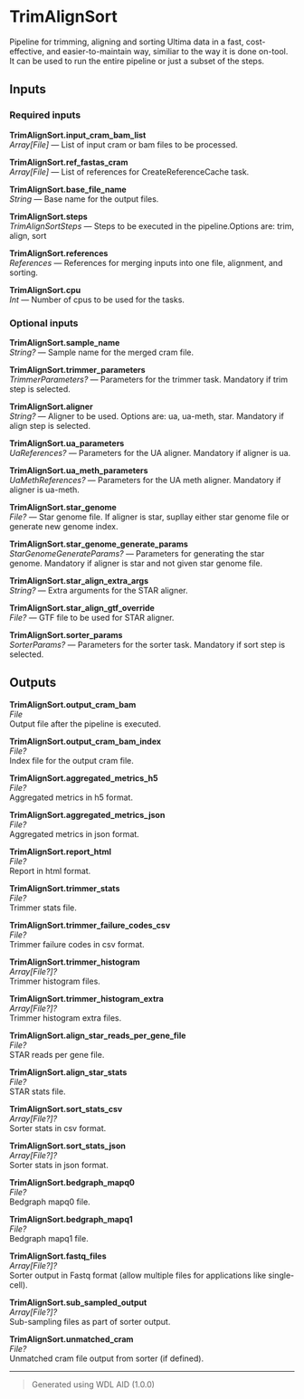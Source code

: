 # TrimAlignSort
Pipeline for trimming, aligning and sorting Ultima data in a fast, cost-effective, and easier-to-maintain way, similiar to the way it is done on-tool. It can be used to run the entire pipeline or just a subset of the steps.

## Inputs

### Required inputs
<p name="TrimAlignSort.input_cram_bam_list">
        <b>TrimAlignSort.input_cram_bam_list</b><br />
        <i>Array[File] </i> &mdash; 
         List of input cram or bam files to be processed. <br /> 
</p>
<p name="TrimAlignSort.ref_fastas_cram">
        <b>TrimAlignSort.ref_fastas_cram</b><br />
        <i>Array[File] </i> &mdash; 
         List of references for CreateReferenceCache task. <br /> 
</p>
<p name="TrimAlignSort.base_file_name">
        <b>TrimAlignSort.base_file_name</b><br />
        <i>String </i> &mdash; 
         Base name for the output files. <br /> 
</p>
<p name="TrimAlignSort.steps">
        <b>TrimAlignSort.steps</b><br />
        <i>TrimAlignSortSteps </i> &mdash; 
         Steps to be executed in the pipeline.Options are: trim, align, sort <br /> 
</p>
<p name="TrimAlignSort.references">
        <b>TrimAlignSort.references</b><br />
        <i>References </i> &mdash; 
         References for merging inputs into one file, alignment, and sorting. <br /> 
</p>
<p name="TrimAlignSort.cpu">
        <b>TrimAlignSort.cpu</b><br />
        <i>Int </i> &mdash; 
         Number of cpus to be used for the tasks. <br /> 
</p>

### Optional inputs
<p name="TrimAlignSort.sample_name">
        <b>TrimAlignSort.sample_name</b><br />
        <i>String? </i> &mdash; 
         Sample name for the merged cram file. <br /> 
</p>
<p name="TrimAlignSort.trimmer_parameters">
        <b>TrimAlignSort.trimmer_parameters</b><br />
        <i>TrimmerParameters? </i> &mdash; 
         Parameters for the trimmer task. Mandatory if trim step is selected. <br /> 
</p>
<p name="TrimAlignSort.aligner">
        <b>TrimAlignSort.aligner</b><br />
        <i>String? </i> &mdash; 
         Aligner to be used. Options are: ua, ua-meth, star. Mandatory if align step is selected. <br /> 
</p>
<p name="TrimAlignSort.ua_parameters">
        <b>TrimAlignSort.ua_parameters</b><br />
        <i>UaReferences? </i> &mdash; 
         Parameters for the UA aligner. Mandatory if aligner is ua. <br /> 
</p>
<p name="TrimAlignSort.ua_meth_parameters">
        <b>TrimAlignSort.ua_meth_parameters</b><br />
        <i>UaMethReferences? </i> &mdash; 
         Parameters for the UA meth aligner. Mandatory if aligner is ua-meth. <br /> 
</p>
<p name="TrimAlignSort.star_genome">
        <b>TrimAlignSort.star_genome</b><br />
        <i>File? </i> &mdash; 
         Star genome file. If aligner is star, supllay either star genome file or generate new genome index. <br /> 
</p>
<p name="TrimAlignSort.star_genome_generate_params">
        <b>TrimAlignSort.star_genome_generate_params</b><br />
        <i>StarGenomeGenerateParams? </i> &mdash; 
         Parameters for generating the star genome. Mandatory if aligner is star and not given star genome file. <br /> 
</p>
<p name="TrimAlignSort.star_align_extra_args">
        <b>TrimAlignSort.star_align_extra_args</b><br />
        <i>String? </i> &mdash; 
         Extra arguments for the STAR aligner. <br /> 
</p>
<p name="TrimAlignSort.star_align_gtf_override">
        <b>TrimAlignSort.star_align_gtf_override</b><br />
        <i>File? </i> &mdash; 
         GTF file to be used for STAR aligner. <br /> 
</p>
<p name="TrimAlignSort.sorter_params">
        <b>TrimAlignSort.sorter_params</b><br />
        <i>SorterParams? </i> &mdash; 
         Parameters for the sorter task. Mandatory if sort step is selected. <br /> 
</p>
</details>


## Outputs
<p name="TrimAlignSort.output_cram_bam">
        <b>TrimAlignSort.output_cram_bam</b><br />
        <i>File</i><br />
        Output file after the pipeline is executed.
</p>
<p name="TrimAlignSort.output_cram_bam_index">
        <b>TrimAlignSort.output_cram_bam_index</b><br />
        <i>File?</i><br />
        Index file for the output cram file.
</p>
<p name="TrimAlignSort.aggregated_metrics_h5">
        <b>TrimAlignSort.aggregated_metrics_h5</b><br />
        <i>File?</i><br />
        Aggregated metrics in h5 format.
</p>
<p name="TrimAlignSort.aggregated_metrics_json">
        <b>TrimAlignSort.aggregated_metrics_json</b><br />
        <i>File?</i><br />
        Aggregated metrics in json format.
</p>
<p name="TrimAlignSort.report_html">
        <b>TrimAlignSort.report_html</b><br />
        <i>File?</i><br />
        Report in html format.
</p>
<p name="TrimAlignSort.trimmer_stats">
        <b>TrimAlignSort.trimmer_stats</b><br />
        <i>File?</i><br />
        Trimmer stats file.
</p>
<p name="TrimAlignSort.trimmer_failure_codes_csv">
        <b>TrimAlignSort.trimmer_failure_codes_csv</b><br />
        <i>File?</i><br />
        Trimmer failure codes in csv format.
</p>
<p name="TrimAlignSort.trimmer_histogram">
        <b>TrimAlignSort.trimmer_histogram</b><br />
        <i>Array[File?]?</i><br />
        Trimmer histogram files.
</p>
<p name="TrimAlignSort.trimmer_histogram_extra">
        <b>TrimAlignSort.trimmer_histogram_extra</b><br />
        <i>Array[File?]?</i><br />
        Trimmer histogram extra files.
</p>
<p name="TrimAlignSort.align_star_reads_per_gene_file">
        <b>TrimAlignSort.align_star_reads_per_gene_file</b><br />
        <i>File?</i><br />
        STAR reads per gene file.
</p>
<p name="TrimAlignSort.align_star_stats">
        <b>TrimAlignSort.align_star_stats</b><br />
        <i>File?</i><br />
        STAR stats file.
</p>
<p name="TrimAlignSort.sort_stats_csv">
        <b>TrimAlignSort.sort_stats_csv</b><br />
        <i>Array[File?]?</i><br />
        Sorter stats in csv format.
</p>
<p name="TrimAlignSort.sort_stats_json">
        <b>TrimAlignSort.sort_stats_json</b><br />
        <i>Array[File?]?</i><br />
        Sorter stats in json format.
</p>
<p name="TrimAlignSort.bedgraph_mapq0">
        <b>TrimAlignSort.bedgraph_mapq0</b><br />
        <i>File?</i><br />
        Bedgraph mapq0 file.
</p>
<p name="TrimAlignSort.bedgraph_mapq1">
        <b>TrimAlignSort.bedgraph_mapq1</b><br />
        <i>File?</i><br />
        Bedgraph mapq1 file.
</p>
<p name="TrimAlignSort.fastq_files">
        <b>TrimAlignSort.fastq_files</b><br />
        <i>Array[File?]?</i><br />
        Sorter output in Fastq format (allow multiple files for applications like single-cell).
</p>
<p name="TrimAlignSort.sub_sampled_output">
        <b>TrimAlignSort.sub_sampled_output</b><br />
        <i>Array[File?]?</i><br />
        Sub-sampling files as part of sorter output.
</p>
<p name="TrimAlignSort.unmatched_cram">
        <b>TrimAlignSort.unmatched_cram</b><br />
        <i>File?</i><br />
        Unmatched cram file output from sorter (if defined).
</p>

<hr />

> Generated using WDL AID (1.0.0)

